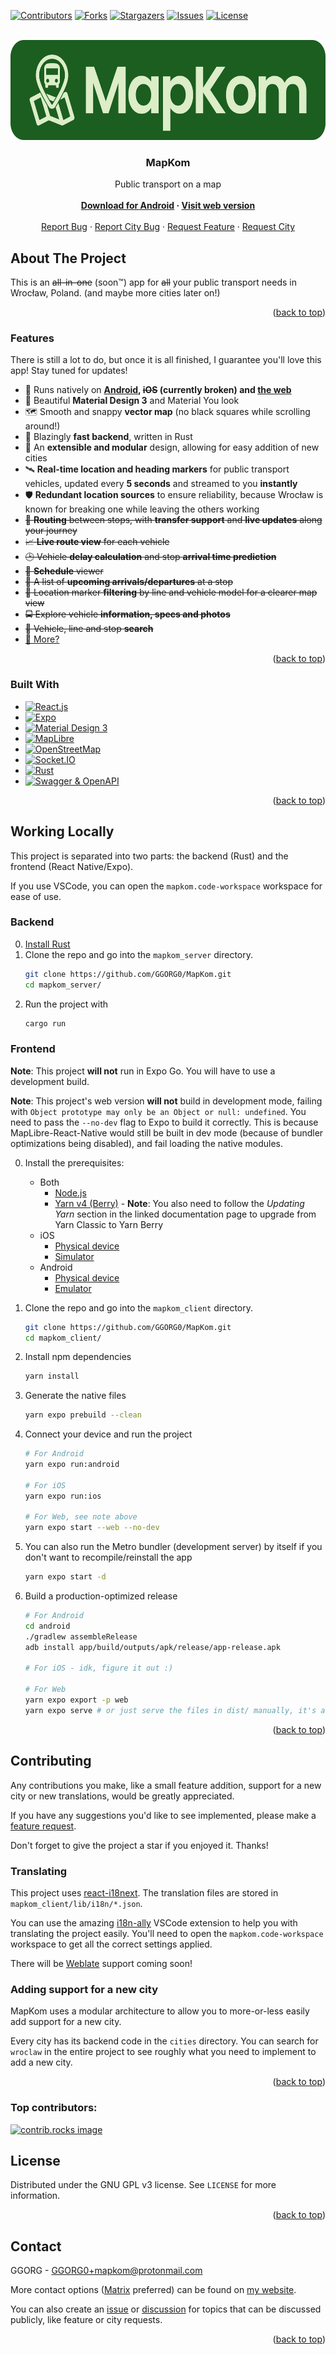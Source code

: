 <a id="readme-top"></a>

[![Contributors](https://img.shields.io/github/contributors/GGORG0/MapKom.svg?style=for-the-badge)](https://github.com/GGORG0/MapKom/graphs/contributors)
[![Forks](https://img.shields.io/github/forks/GGORG0/MapKom.svg?style=for-the-badge)](https://github.com/GGORG0/MapKom/network/members)
[![Stargazers](https://img.shields.io/github/stars/GGORG0/MapKom.svg?style=for-the-badge)](https://github.com/GGORG0/MapKom/stargazers)
[![Issues](https://img.shields.io/github/issues/GGORG0/MapKom.svg?style=for-the-badge)](https://github.com/GGORG0/MapKom/issues)
[![License](https://img.shields.io/github/license/GGORG0/MapKom.svg?style=for-the-badge)](https://github.com/GGORG0/MapKom/blob/master/LICENSE.txt)

<br />
<div align="center">
  <a href="https://github.com/GGORG0/MapKom">
    <img src="https://github.com/GGORG0/MapKom/raw/refs/heads/master/mapkom_client/assets/logos/logo-text.svg" alt="Logo" width="640" height="160">
  </a>

<h3 align="center">MapKom</h3>

  <p align="center">
    Public transport on a map
    <br />
    <br />
    <b>
    <a href="https://nightly.link/GGORG0/MapKom/workflows/build_client/master/android-release">Download for Android</a>
    &middot;
    <a href="https://mapkom.ggorg.xyz">Visit web version</a>
    </b>
    <br />
    <br />
    <a href="https://github.com/GGORG0/MapKom/issues/new?labels=bug&template=bug-report.md&title=%5BBUG%5D%3A+">Report Bug</a>
    &middot;
    <a href="https://github.com/GGORG0/MapKom/issues/new?labels=city+bug&template=city-bug.md&title=%5BCB%5D%3A+">Report City Bug</a>
    &middot;
    <a href="https://github.com/GGORG0/MapKom/issues/new?labels=enhancement&template=feature-request.md&title=%5BFR%5D%3A+">Request Feature</a>
    &middot;
    <a href="https://github.com/GGORG0/MapKom/issues/new?labels=city+request&template=city-request.md&title=%5BCR%5D%3A+">Request City</a>
  </p>
</div>

## About The Project

This is an ~~all-in-one~~ (soon™) app for ~~all~~ your public transport needs in Wrocław, Poland. (and maybe more cities later on!)

<p align="right">(<a href="#readme-top">back to top</a>)</p>

### Features

There is still a lot to do, but once it is all finished, I guarantee you'll love this app!
Stay tuned for updates!

- 📱 Runs natively on **[Android](https://nightly.link/GGORG0/MapKom/workflows/build_client/master/android-release), ~~iOS~~ (currently broken) and [the web](https://mapkom.ggorg.xyz)**
- 👀 Beautiful **Material Design 3** and Material You look
- 🗺️ Smooth and snappy **vector map** (no black squares while scrolling around!)
- 🦀 Blazingly **fast backend**, written in Rust
- 🧩 An **extensible and modular** design, allowing for easy addition of new cities
- 🛰️ **Real-time location and heading markers** for public transport vehicles, updated every **5 seconds** and streamed to you **instantly**
- 🛡️ **Redundant location sources** to ensure reliability, because Wrocław is known for breaking one while leaving the others working
- ~~🧭 **Routing** between stops, with **transfer support** and **live updates** along your journey~~
- ~~📈 **Live route view** for each vehicle~~
- ~~🕑 Vehicle **delay calculation** and stop **arrival time prediction**~~
- ~~📜 **Schedule** viewer~~
- ~~🚏 A list of **upcoming arrivals/departures** at a stop~~
- ~~📍 Location marker **filtering** by line and vehicle model for a clearer map view~~
- ~~🚍️ Explore vehicle **information, specs and photos**~~
- ~~🔎 Vehicle, line and stop **search**~~
- [💬 More?](https://github.com/GGORG0/MapKom/issues/new?labels=enhancement&template=feature-request.md&title=%5BFR%5D%3A+)

<p align="right">(<a href="#readme-top">back to top</a>)</p>

### Built With

- [![React.js](https://img.shields.io/badge/React-20232A?style=for-the-badge&logo=react&logoColor=61DAFB)](https://reactjs.org/)
- [![Expo](https://img.shields.io/badge/Expo-000020?style=for-the-badge&logo=expo&logoColor=white)](https://expo.dev)
- [![Material Design 3](https://img.shields.io/badge/Material_Design_3-757575?style=for-the-badge&logo=materialdesign&logoColor=white)](https://m3.material.io/)
- [![MapLibre](https://img.shields.io/badge/MapLibre-396CB2?style=for-the-badge&logo=maplibre&logoColor=white)](https://maplibre.org/)
- [![OpenStreetMap](https://img.shields.io/badge/OpenStreetMap-7EBC6F?style=for-the-badge&logo=openstreetmap&logoColor=white)](https://www.openstreetmap.org/)
- [![Socket.IO](https://img.shields.io/badge/Socket.IO-010101?style=for-the-badge&logo=socketdotio&logoColor=white)](https://socket.io/)
- [![Rust](https://img.shields.io/badge/Rust-e57300?style=for-the-badge&logo=rust&logoColor=black)](https://rust-lang.org/)
- [![Swagger & OpenAPI](https://img.shields.io/badge/Swagger_%26_OpenAPI-85EA2D?style=for-the-badge&logo=swagger&logoColor=black)](https://swagger.io/)

<p align="right">(<a href="#readme-top">back to top</a>)</p>

## Working Locally

This project is separated into two parts: the backend (Rust) and the frontend (React Native/Expo).

If you use VSCode, you can open the `mapkom.code-workspace` workspace for ease of use.

### Backend

0. [Install Rust](https://rustup.rs/)
1. Clone the repo and go into the `mapkom_server` directory.
   ```sh
   git clone https://github.com/GGORG0/MapKom.git
   cd mapkom_server/
   ```
2. Run the project with
   ```sh
   cargo run
   ```

### Frontend

**Note**: This project **will not** run in Expo Go. You will have to use a development build.

**Note**: This project's web version **will not** build in development mode, failing with `Object prototype may only be an Object or null: undefined`. You need to pass the `--no-dev` flag to Expo to build it correctly. This is because MapLibre-React-Native would still be built in dev mode (because of bundler optimizations being disabled), and fail loading the native modules.

0. Install the prerequisites:
   - Both
     - [Node.js](https://nodejs.org/)
     - [Yarn v4 (Berry)](https://yarnpkg.com/getting-started/install) - **Note**: You also need to follow the _Updating Yarn_ section in the linked documentation page to upgrade from Yarn Classic to Yarn Berry
   - iOS
     - [Physical device](https://docs.expo.dev/get-started/set-up-your-environment/?platform=ios&device=physical&mode=development-build&buildEnv=local)
     - [Simulator](https://docs.expo.dev/get-started/set-up-your-environment/?platform=ios&device=simulated&mode=development-build&buildEnv=local)
   - Android
     - [Physical device](https://docs.expo.dev/get-started/set-up-your-environment/?platform=android&device=physical&mode=development-build&buildEnv=local)
     - [Emulator](https://docs.expo.dev/get-started/set-up-your-environment/?platform=android&device=simulated&mode=development-build&buildEnv=local)
1. Clone the repo and go into the `mapkom_client` directory.
   ```sh
   git clone https://github.com/GGORG0/MapKom.git
   cd mapkom_client/
   ```
2. Install npm dependencies
   ```sh
   yarn install
   ```
3. Generate the native files
   ```sh
   yarn expo prebuild --clean
   ```
4. Connect your device and run the project

   ```sh
   # For Android
   yarn expo run:android

   # For iOS
   yarn expo run:ios

   # For Web, see note above
   yarn expo start --web --no-dev
   ```

5. You can also run the Metro bundler (development server) by itself if you don't want to recompile/reinstall the app
   ```sh
   yarn expo start -d
   ```
6. Build a production-optimized release

   ```sh
   # For Android
   cd android
   ./gradlew assembleRelease
   adb install app/build/outputs/apk/release/app-release.apk

   # For iOS - idk, figure it out :)

   # For Web
   yarn expo export -p web
   yarn expo serve # or just serve the files in dist/ manually, it's all statically bundled
   ```

<p align="right">(<a href="#readme-top">back to top</a>)</p>

## Contributing

Any contributions you make, like a small feature addition, support for a new city or new translations, would be greatly appreciated.

If you have any suggestions you'd like to see implemented, please make a [feature request](https://github.com/GGORG0/MapKom/issues/new?labels=enhancement&template=feature-request.md&title=%5BFR%5D%3A+).

Don't forget to give the project a star if you enjoyed it. Thanks!

### Translating

This project uses [react-i18next](https://react.i18next.com/).
The translation files are stored in `mapkom_client/lib/i18n/*.json`.

You can use the amazing [i18n-ally](https://github.com/lokalise/i18n-ally/) VSCode extension to help you with translating the project easily. You'll need to open the `mapkom.code-workspace` workspace to get all the correct settings applied.

There will be [Weblate](https://weblate.org/) support coming soon!

### Adding support for a new city

MapKom uses a modular architecture to allow you to more-or-less easily add support for a new city.

Every city has its backend code in the `cities` directory. You can search for `wroclaw` in the entire project to see roughly what you need to implement to add a new city.

<p align="right">(<a href="#readme-top">back to top</a>)</p>

### Top contributors:

<a href="https://github.com/GGORG0/MapKom/graphs/contributors">
  <img src="https://contrib.rocks/image?repo=GGORG0/MapKom" alt="contrib.rocks image" />
</a>

## License

Distributed under the GNU GPL v3 license. See `LICENSE` for more information.

<p align="right">(<a href="#readme-top">back to top</a>)</p>

## Contact

GGORG - GGORG0+mapkom@protonmail.com

More contact options ([Matrix](https://matrix.to/#/@ggorg:matrix.org) preferred) can be found on [my website](https://ggorg.xyz).

You can also create an [issue](https://github.com/GGORG0/MapKom/issues) or [discussion](https://github.com/GGORG0/MapKom/discussions) for topics that can be discussed publicly, like feature or city requests.

<p align="right">(<a href="#readme-top">back to top</a>)</p>
